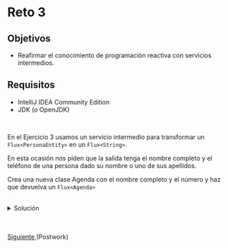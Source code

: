 # Reto 3

## Objetivos

* Reafirmar el conocimiento de programación reactiva con servicios intermedios.

## Requisitos
- IntelliJ IDEA Community Edition
- JDK (o OpenJDK)

<br/>

En el Ejercicio 3 usamos un servicio intermedio para transformar un `Flux<PersonaEntity>` en un `Flux<String>`.

En esta ocasión nos piden que la salida tenga el nombre completo y el teléfono de una persona dado su nombre o uno de sus apellidos.

Crea una nueva clase Agenda con el nombre completo y el número y haz que devuelva un `Flux<Agenda>`

<br/>

<details>
  <summary>Solución</summary>

   1. Crea la calse Agenda
   
      <img src="img/figura01.png" alt="Clase Agenda"/>

      ```java
      @Data
      @RequiredArgsConstructor
      public class Agenda {
         private final String nombreCompleto;
         private final String telefono;
      }
      ```
   
   2. En el servicio agrega el código que filtre y transforme los resultados
   
      <img src="img/figura03.png" alt="Método"/>

      ```java
      public Mono<Agenda> buscarPorNombre(String nombre) {
         return REPOSITORY.getPersonas()
            .filter(p -> filterFunction(p, nombre))
            .map(this::personToAgenda)
            .next();
      }

      private Boolean filterFunction(PersonaEntity p, String nombre) {
         return p.getNombre().contains(nombre) || p.getPrimerApellido().contains(nombre) || p.getSegundoApellido().contains(nombre);
      }

      private Agenda personToAgenda(PersonaEntity p) {
         return new Agenda(String.format("%s %s %s", p.getNombre(), p.getPrimerApellido(), p.getSegundoApellido()), p.getTelefono());
      }
      ```

      El método .next nos permite tomar el primer elemento de un Flux y reducirlo a un Mono
   
   3. Ahora, en el controlador agrega la llamada al servicio
   
      <img src="img/figura04.png" alt="Controlador"/>

      ```java
      public Mono<Agenda> buscarPorNombre(String nombre) {
         return SERVICE.buscarPorNombre(nombre);
      }
      ```

   4. Finalmente, Agrega el siguiente caso de prueba
   
      <img src="img/figura02.png" alt="Prueba"/>

      ```java
      @Test
      @DisplayName("Reto 3")
      void reto3() {
        String NOMBRE_QUERY = "Dia";
        String NOMBRE_COMPLETO = "Diana Sánchez García";
        String TELEFONO = "5550000002";

        E3Controller controller = new E3Controller();
        controller.buscarPorNombre(NOMBRE_QUERY)
                .subscribe(a -> {
                    assertThat(a.getNombreCompleto()).isEqualTo(NOMBRE_COMPLETO);
                    assertThat(a.getTelefono()).isEqualTo(TELEFONO);
                });
      }
      ```

</details>


<br/>
<br/>

[Siguiente ](../Postwork/Readme.md)(Postwork)
